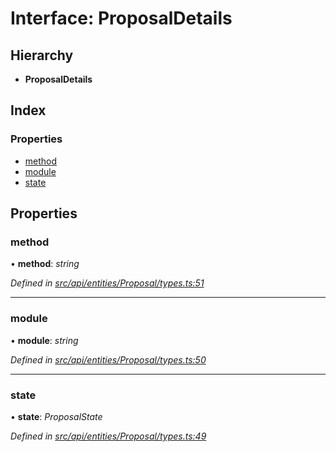 # Interface: ProposalDetails

## Hierarchy

* **ProposalDetails**

## Index

### Properties

* [method](proposaldetails.md#method)
* [module](proposaldetails.md#module)
* [state](proposaldetails.md#state)

## Properties

###  method

• **method**: *string*

*Defined in [src/api/entities/Proposal/types.ts:51](https://github.com/PolymathNetwork/polymesh-sdk/blob/da3a97f/src/api/entities/Proposal/types.ts#L51)*

___

###  module

• **module**: *string*

*Defined in [src/api/entities/Proposal/types.ts:50](https://github.com/PolymathNetwork/polymesh-sdk/blob/da3a97f/src/api/entities/Proposal/types.ts#L50)*

___

###  state

• **state**: *ProposalState*

*Defined in [src/api/entities/Proposal/types.ts:49](https://github.com/PolymathNetwork/polymesh-sdk/blob/da3a97f/src/api/entities/Proposal/types.ts#L49)*

